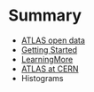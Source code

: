 # Summary

* [ATLAS open data](README.md)
* [Getting Started](chapter1.md)
* [LearningMore](definitions.md)
* [ATLAS at CERN](atlas_at_cern.md)
* Histograms

